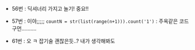- 56번 : 딕셔너리 가지고 놀기! 중요!!
- 57번 : 이야;;;;;
  	`countN = str(list(range(n+1))).count('1')` : 주옥같은 코드구먼..........

- 61번 : 오 ㅋ 잡기술 괜찮은듯..? 내가 생각해봐도